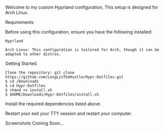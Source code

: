
Welcome to my custom Hyprland configuration, This setup is designed for Arch Linux.

Requirements

Before using this configuration, ensure you have the following installed:

    Hyprland
    
    Arch Linux: This configuration is tailored for Arch, though it can be adapted to other distros.
        
Getting Started.

    Clone the repository: git clone https://github.com/LongLivTheHustle/Hypr-Dotfiles.git
    $ cd /Downloads
    $ cd Hypr-Dotfiles
    $ chmod +x install.sh
    $ $HOME/Downloads/Hypr-Dotfiles/install.sh

Install the required dependencies listed above.

Restart your exit your TTY session and restart your computer.

Screenshots Coming Soon... 
